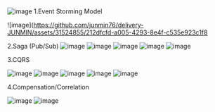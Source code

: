 # 
![image](https://github.com/junmin76/delivery-JUNMIN/assets/31524855/55e6aad3-3e8c-45ba-82c1-0d59ce3f6a86)
1.Event Storming Model

![image](https://github.com/junmin76/delivery-JUNMIN/assets/31524855/212dfcfd-a005-4293-8e4f-c535e923c1f8


2.Saga (Pub/Sub)
![image](https://github.com/junmin76/delivery-JUNMIN/assets/31524855/83fb72fe-330a-487e-a891-d9a7ed49ff42)
![image](https://github.com/junmin76/delivery-JUNMIN/assets/31524855/2475d884-3634-462d-976b-f1e6abb3fdd5)
![image](https://github.com/junmin76/delivery-JUNMIN/assets/31524855/dd9657d5-3f48-4d4d-9d2b-83441faaf8ee)
![image](https://github.com/junmin76/delivery-JUNMIN/assets/31524855/56ea89cc-d6e7-4eb7-9ca4-540f888fa929)
![image](https://github.com/junmin76/delivery-JUNMIN/assets/31524855/bde3dcf8-f901-49a9-93b8-70ca5f25dd4a)

3.CQRS

![image](https://github.com/junmin76/delivery-JUNMIN/assets/31524855/ea697ca6-e8e6-4094-b4de-e2930deeb93f)
![image](https://github.com/junmin76/delivery-JUNMIN/assets/31524855/81442bf2-230a-4cdf-b371-3509e1c6d3a3)
![image](https://github.com/junmin76/delivery-JUNMIN/assets/31524855/cb6e0ede-569a-47fe-9483-fee49140e00b)
![image](https://github.com/junmin76/delivery-JUNMIN/assets/31524855/eaaac0e0-f2e5-4b94-93e8-e9f6c30a683b)
![image](https://github.com/junmin76/delivery-JUNMIN/assets/31524855/3efda38b-093a-4539-a953-d069643e6ac7)


4.Compensation/Correlation

![image](https://github.com/junmin76/delivery-JUNMIN/assets/31524855/9799a382-e604-4553-9a40-fcc75e9b7555)
![image](https://github.com/junmin76/delivery-JUNMIN/assets/31524855/44144998-f1b6-4c21-94b1-eeee30c0f846)

